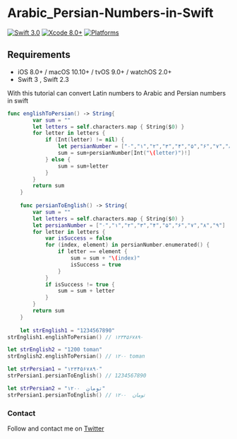 # Arabic_Persian-Numbers-in-Swift


[![Swift 3.0](https://img.shields.io/badge/Swift-3.0-orange.svg?style=flat)](https://developer.apple.com/swift/)
[![Xcode 8.0+](https://img.shields.io/badge/Xcode-8.0-blue.svg?style=flat)](https://developer.apple.com/swift/)
[![Platforms](https://img.shields.io/cocoapods/p/Kingfisher.svg?style=flat)](https://developer.apple.com/)





## Requirements

- iOS 8.0+ / macOS 10.10+ / tvOS 9.0+ / watchOS 2.0+
- Swift 3 , Swift 2.3



With this tutorial can convert Latin numbers to Arabic and Persian numbers in swift





```swift
func englishToPersian() -> String{
        var sum = ""
        let letters = self.characters.map { String($0) }
        for letter in letters {
            if (Int(letter) != nil) {
                let persianNumber = ["۰","۱","۲","۳","۴","۵","۶","۷","۸","۹"]
                sum = sum+persianNumber[Int("\(letter)")!]
            } else {
                sum = sum+letter
            }
        }
        return sum
    }
    
    func persianToEnglish() -> String{
        var sum = ""
        let letters = self.characters.map { String($0) }
        let persianNumber = ["۰","۱","۲","۳","۴","۵","۶","۷","۸","۹"]
        for letter in letters {
            var isSuccess = false
            for (index, element) in persianNumber.enumerated() {
                if letter == element {
                    sum = sum + "\(index)"
                    isSuccess = true
                }
            }
            if isSuccess != true {
                sum = sum + letter
            }
        }
        return sum
    }
    
    let strEnglish1 = "1234567890"
strEnglish1.englishToPersian() // ۱۲۳۴۵۶۷۸۹۰

let strEnglish2 = "1200 toman"
strEnglish2.englishToPersian() // ۱۲۰۰ toman

let strPersian1 = "۱۲۳۴۵۶۷۸۹۰"
strPersian1.persianToEnglish() // 1234567890

let strPersian2 = "۱۲۰۰  تومان"
strPersian1.persianToEnglish() // ۱۲۰۰  تومان
```

### Contact

Follow and contact me on [Twitter](https://twitter.com/notron021)

